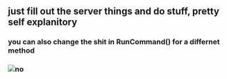 <h2>just fill out the server things and do stuff, pretty self explanitory</h2>
<h3>you can also change the shit in RunCommand() for a differnet method<h3>
  
![no](https://i.imgur.com/RnKAkH7.png)
